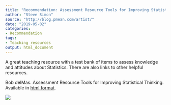 ```yaml
---
title: "Recommendation: Assessment Resource Tools for Improving Statistical Thinking"
author: "Steve Simon"
source: "http://blog.pmean.com/artist/"
date: "2019-05-02"
categories:
- Recommendation
tags:
- Teaching resources
output: html_document
---
```


A great teaching resource with a test bank of items to assess knowledge
and attitudes about Statistics. There are also links to other helpful
resources.

<!---More--->

Bob delMas. Assessment Resource Tools for Improving Statistical
Thinking. Available in [html
format](https://apps3.cehd.umn.edu/artist/index.html).

![](http://www.pmean.com/images/images/19/artist01.png)




